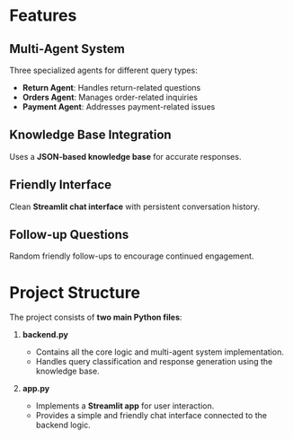 # Features

## Multi-Agent System
Three specialized agents for different query types:

- **Return Agent**: Handles return-related questions  
- **Orders Agent**: Manages order-related inquiries  
- **Payment Agent**: Addresses payment-related issues  

## Knowledge Base Integration
Uses a **JSON-based knowledge base** for accurate responses.

## Friendly Interface
Clean **Streamlit chat interface** with persistent conversation history.

## Follow-up Questions
Random friendly follow-ups to encourage continued engagement.

# Project Structure

The project consists of **two main Python files**:

1. **backend.py**  
   - Contains all the core logic and multi-agent system implementation.  
   - Handles query classification and response generation using the knowledge base.  

2. **app.py**  
   - Implements a **Streamlit app** for user interaction.  
   - Provides a simple and friendly chat interface connected to the backend logic.  
